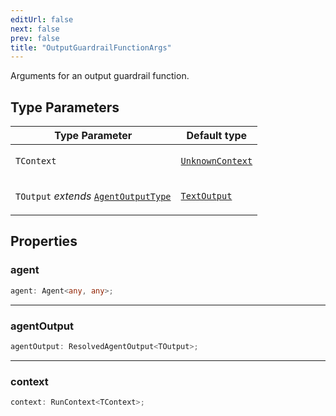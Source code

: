 ```yaml
---
editUrl: false
next: false
prev: false
title: "OutputGuardrailFunctionArgs"
---
```


Arguments for an output guardrail function.

## Type Parameters

<table>
<thead>
<tr>
<th>Type Parameter</th>
<th>Default type</th>
</tr>
</thead>
<tbody>
<tr>
<td>

`TContext`

</td>
<td>

[`UnknownContext`](/openai-agents-js/openai/agents/type-aliases/unknowncontext/)

</td>
</tr>
<tr>
<td>

`TOutput` *extends* [`AgentOutputType`](/openai-agents-js/openai/agents/type-aliases/agentoutputtype/)

</td>
<td>

[`TextOutput`](/openai-agents-js/openai/agents/type-aliases/textoutput/)

</td>
</tr>
</tbody>
</table>

## Properties

### agent

```ts
agent: Agent<any, any>;
```

***

### agentOutput

```ts
agentOutput: ResolvedAgentOutput<TOutput>;
```

***

### context

```ts
context: RunContext<TContext>;
```
